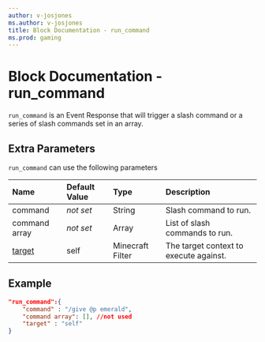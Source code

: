 ```yaml
---
author: v-josjones
ms.author: v-josjones
title: Block Documentation - run_command
ms.prod: gaming
---
```


# Block Documentation - run_command

`run_command` is an Event Response that will trigger a slash command or a series of slash commands set in an array.

## Extra Parameters

`run_command` can use the following parameters

|Name |Default Value  |Type  |Description  |
|:----------|:----------|:----------|:----------|
|command|*not set* |String|  Slash command to run. |
|command array|*not set* | Array|  List of slash commands to run. |
|[target](../../../EntityReference/Examples/FilterList.md)| self| Minecraft Filter|  The target context to execute against. |

## Example

```json
"run_command":{
    "command" : "/give @p emerald",
    "command array": [], //not used
    "target" : "self"
}
```
